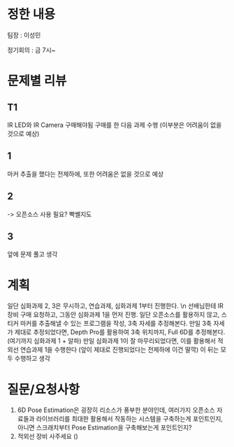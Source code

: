 # 정한 내용
팀장 : 이성민

정기회의 : 금 7시~

# 문제별 리뷰
## T1
IR LED와 IR Camera 구매해야됨
구매를 한 다음 과제 수행 (이부분은 어려움이 없을 것으로 예상)
## 1
마커 추출을 했다는 전제하에, 또한 어려움은 없을 것으로 예상
## 2
-> 오픈소스 사용 필요? 빡쎌지도
## 3
앞에 문제 풀고 생각

# 계획
일단 심화과제 2, 3은 무시하고, 연습과제, 심화과제 1부터 진행한다. \n
선배님한테 IR 장비 구매 요청하고, 그동안 심화과제 1을 먼저 진행.
일단 오픈소스를 활용하지 않고, 스티커 마커를 추출해낼 수 있는 프로그램을 작성, 3축 자세를 추정해본다.
만일 3축 자세가 제대로 추정되었다면, Depth Pro를 활용하여 3축 위치까지, Full 6D를 추정해본다. (여기까지 심화과제 1 + 알파)
만일 심화과제 1이 잘 마무리되었다면, 이를 활용해서 적외선 연습과제 1을 수행한다 (앞이 제대로 진행되었다는 전제하에 이건 딸깍)
이 뒤는 모두 수행하고 생각

# 질문/요청사항
1. 6D Pose Estimation은 굉장히 리소스가 풍부한 분야인데, 여러가지 오픈소스 자료들과 라이브러리를 최대한 활용해서 작동하는 시스템을 구축하는게 포인트인지, 아니면 스크래치부터 Pose Estimation을 구축해보는게 포인트인지?
2. 적외선 장비 사주세요 ()
